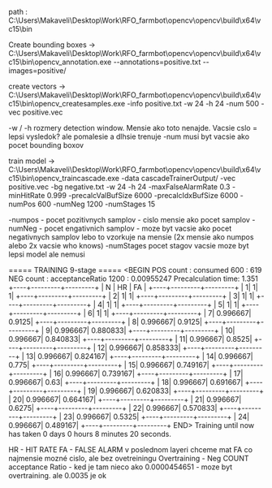 path : C:\Users\Makaveli\Desktop\Work\RFO_farmbot\opencv\opencv\build\x64\vc15\bin

Create bounding boxes -> C:\Users\Makaveli\Desktop\Work\RFO_farmbot\opencv\opencv\build\x64\vc15\bin\opencv_annotation.exe --annotations=positive.txt --images=positive/

create vectors ->
 C:\Users\Makaveli\Desktop\Work\RFO_farmbot\opencv\opencv\build\x64\vc15\bin\opencv_createsamples.exe -info positive.txt -w 24 -h 24 -num 500 -vec positive.vec

 -w / -h rozmery detection window. Mensie ako toto nenajde. Vacsie cslo = lepsi vysledok? ale pomalesie a dlhsie trenuje
 -num musi byt vacsie ako pocet bounding boxov 

 train model ->
 C:\Users\Makaveli\Desktop\Work\RFO_farmbot\opencv\opencv\build\x64\vc15\bin\opencv_traincascade.exe -data cascadeTrainerOutput/ -vec positive.vec -bg negative.txt -w 24 -h 24 -maxFalseAlarmRate 0.3 -minHitRate 0.999 -precalcValBufSize 6000 -precalcIdxBufSize 6000 -numPos 600 -numNeg 1200 -numStages 15

 -numpos - pocet pozitivnych samplov - cislo mensie ako pocet samplov
 -numNeg - pocet engativnich samplov - moze byt vacsie ako pocet negativnych samplov lebo to vzorkuje na mensie (2x mensie ako numpos alebo 2x vacsie who knows)
 -numStages pocet stagov vacsie moze byt lepsi model ale nemusi

===== TRAINING 9-stage =====
<BEGIN
POS count : consumed   600 : 619
NEG count : acceptanceRatio    1200 : 0.00955247
Precalculation time: 1.351
+----+---------+---------+
|  N |    HR   |    FA   |
+----+---------+---------+
|   1|        1|        1|
+----+---------+---------+
|   2|        1|        1|
+----+---------+---------+
|   3|        1|        1|
+----+---------+---------+
|   4|        1|        1|
+----+---------+---------+
|   5|        1|        1|
+----+---------+---------+
|   6|        1|        1|
+----+---------+---------+
|   7| 0.996667|   0.9125|
+----+---------+---------+
|   8| 0.996667|   0.9125|
+----+---------+---------+
|   9| 0.996667| 0.880833|
+----+---------+---------+
|  10| 0.996667| 0.840833|
+----+---------+---------+
|  11| 0.996667|   0.8525|
+----+---------+---------+
|  12| 0.996667| 0.858333|
+----+---------+---------+
|  13| 0.996667| 0.824167|
+----+---------+---------+
|  14| 0.996667|    0.775|
+----+---------+---------+
|  15| 0.996667| 0.749167|
+----+---------+---------+
|  16| 0.996667| 0.739167|
+----+---------+---------+
|  17| 0.996667|     0.63|
+----+---------+---------+
|  18| 0.996667| 0.691667|
+----+---------+---------+
|  19| 0.996667| 0.620833|
+----+---------+---------+
|  20| 0.996667| 0.664167|
+----+---------+---------+
|  21| 0.996667|   0.6275|
+----+---------+---------+
|  22| 0.996667| 0.570833|
+----+---------+---------+
|  23| 0.996667|   0.5325|
+----+---------+---------+
|  24| 0.996667| 0.489167|
+----+---------+---------+
END>
Training until now has taken 0 days 0 hours 8 minutes 20 seconds.

HR - HIT RATE FA - FALSE ALARM
v poslednom layeri chceme mat FA co najmensie mozné cislo, ale bez ovetreiningu
Overtraining - Neg COUNT acceptance Ratio - ked je tam nieco ako 0.0000454651 - moze byt overtraining. ale 0.0035 je ok
